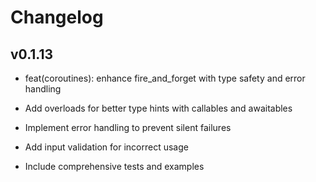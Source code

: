 # Changelog

## v0.1.13

- feat(coroutines): enhance fire_and_forget with type safety and error handling

- Add overloads for better type hints with callables and awaitables
- Implement error handling to prevent silent failures
- Add input validation for incorrect usage
- Include comprehensive tests and examples
